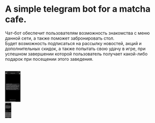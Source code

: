 # A simple telegram bot for a matcha cafe. 
Чат-бот обеспечит пользователям возможность знакомства с меню данной сети, а также поможет забронировать стол. <br>
Будет возможность подписаться на рассылку новостей, акций и дополнительных скидок, а также попытать свою удачу в игре, при успешном завершении которой пользователь получает какой-либо подарок при посещении этого заведения.<br><br>

<img src="https://github.com/anastasiia-a/telegram-bot/blob/master/static/screenshots/1.PNG" alt="" height="100" width="50">
<br>
<img src="https://github.com/anastasiia-a/telegram-bot/blob/master/static/screenshots/2.PNG" alt="Главное меню" height="50" width="20">
  



